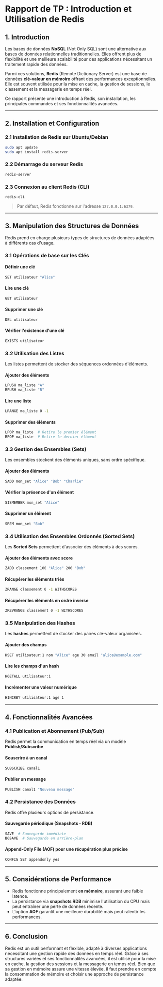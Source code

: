 # Rapport de TP : Introduction et Utilisation de Redis

## 1. Introduction

Les bases de données **NoSQL** (Not Only SQL) sont une alternative aux bases de données relationnelles traditionnelles. Elles offrent plus de flexibilité et une meilleure scalabilité pour des applications nécessitant un traitement rapide des données.

Parmi ces solutions, **Redis** (Remote Dictionary Server) est une base de données **clé-valeur en mémoire** offrant des performances exceptionnelles. Elle est souvent utilisée pour la mise en cache, la gestion de sessions, le classement et la messagerie en temps réel.

Ce rapport présente une introduction à Redis, son installation, les principales commandes et ses fonctionnalités avancées.

---

## 2. Installation et Configuration

### 2.1 Installation de Redis sur Ubuntu/Debian
```bash
sudo apt update
sudo apt install redis-server
```

### 2.2 Démarrage du serveur Redis
```bash
redis-server
```

### 2.3 Connexion au client Redis (CLI)
```bash
redis-cli
```
> Par défaut, Redis fonctionne sur l'adresse `127.0.0.1:6379`.

---

## 3. Manipulation des Structures de Données

Redis prend en charge plusieurs types de structures de données adaptées à différents cas d'usage.

### 3.1 Opérations de base sur les Clés

#### Définir une clé
```bash
SET utilisateur "Alice"
```

#### Lire une clé
```bash
GET utilisateur
```

#### Supprimer une clé
```bash
DEL utilisateur
```

#### Vérifier l'existence d'une clé
```bash
EXISTS utilisateur
```

### 3.2 Utilisation des Listes

Les listes permettent de stocker des séquences ordonnées d'éléments.

#### Ajouter des éléments
```bash
LPUSH ma_liste "A"
RPUSH ma_liste "B"
```

#### Lire une liste
```bash
LRANGE ma_liste 0 -1
```

#### Supprimer des éléments
```bash
LPOP ma_liste  # Retire le premier élément
RPOP ma_liste  # Retire le dernier élément
```

### 3.3 Gestion des Ensembles (Sets)

Les ensembles stockent des éléments uniques, sans ordre spécifique.

#### Ajouter des éléments
```bash
SADD mon_set "Alice" "Bob" "Charlie"
```

#### Vérifier la présence d'un élément
```bash
SISMEMBER mon_set "Alice"
```

#### Supprimer un élément
```bash
SREM mon_set "Bob"
```

### 3.4 Utilisation des Ensembles Ordonnés (Sorted Sets)

Les **Sorted Sets** permettent d'associer des éléments à des scores.

#### Ajouter des éléments avec score
```bash
ZADD classement 100 "Alice" 200 "Bob"
```

#### Récupérer les éléments triés
```bash
ZRANGE classement 0 -1 WITHSCORES
```

#### Récupérer les éléments en ordre inverse
```bash
ZREVRANGE classement 0 -1 WITHSCORES
```

### 3.5 Manipulation des Hashes

Les **hashes** permettent de stocker des paires clé-valeur organisées.

#### Ajouter des champs
```bash
HSET utilisateur:1 nom "Alice" age 30 email "alice@example.com"
```

#### Lire les champs d'un hash
```bash
HGETALL utilisateur:1
```

#### Incrémenter une valeur numérique
```bash
HINCRBY utilisateur:1 age 1
```

---

## 4. Fonctionnalités Avancées

### 4.1 Publication et Abonnement (Pub/Sub)
Redis permet la communication en temps réel via un modèle **Publish/Subscribe**.

#### Souscrire à un canal
```bash
SUBSCRIBE canal1
```

#### Publier un message
```bash
PUBLISH canal1 "Nouveau message"
```

### 4.2 Persistance des Données
Redis offre plusieurs options de persistance.

#### Sauvegarde périodique (Snapshots - RDB)
```bash
SAVE  # Sauvegarde immédiate
BGSAVE  # Sauvegarde en arrière-plan
```

#### Append-Only File (AOF) pour une récupération plus précise
```bash
CONFIG SET appendonly yes
```

---

## 5. Considérations de Performance

- Redis fonctionne principalement **en mémoire**, assurant une faible latence.
- La persistance via **snapshots RDB** minimise l'utilisation du CPU mais peut entraîner une perte de données récente.
- L'option **AOF** garantit une meilleure durabilité mais peut ralentir les performances.

---

## 6. Conclusion

Redis est un outil performant et flexible, adapté à diverses applications nécessitant une gestion rapide des données en temps réel. Grâce à ses structures variées et ses fonctionnalités avancées, il est utilisé pour la mise en cache, la gestion des sessions et la messagerie en temps réel. Bien que sa gestion en mémoire assure une vitesse élevée, il faut prendre en compte la consommation de mémoire et choisir une approche de persistance adaptée.
